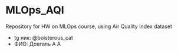 # MLOps_AQI
Repository for HW on MLOps course, using Air Quality Index dataset

* tg ник: @boisterous_cat
* ФИО: Довгаль А А
